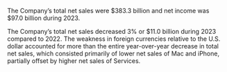 The Company’s total net sales were $383.3 billion and net income was $97.0 billion during 2023.

The  Company’s  total  net  sales  decreased  3%  or  $11.0  billion  during  2023  compared  to  2022.  The  weakness  in  foreign
currencies  relative  to  the  U.S.  dollar  accounted  for  more  than  the  entire  year-over-year  decrease  in  total  net  sales,  which
consisted primarily of lower net sales of Mac and iPhone, partially offset by higher net sales of Services.